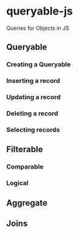 # queryable-js

Queries for Objects in JS

## Queryable

### Creating a Queryable

### Inserting a record

### Updating a record

### Deleting a record

### Selecting records

## Filterable

### Comparable

### Logical

## Aggregate

## Joins


